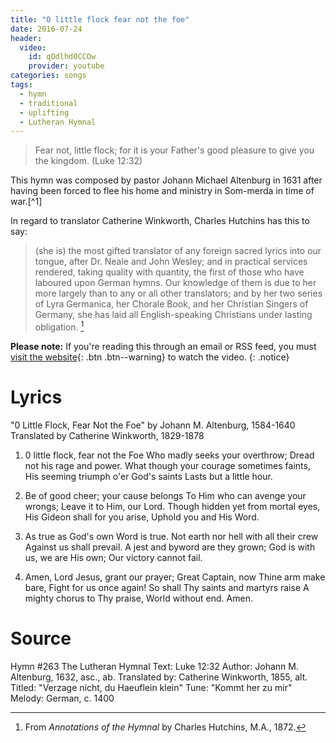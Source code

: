 ```yaml
---
title: "O little flock fear not the foe"
date: 2016-07-24
header:
  video:
    id: qOdlhd0CCOw
    provider: youtube
categories: songs
tags:
  - hymn
  - traditional
  - uplifting
  - Lutheran Hymnal
---
```

>Fear not, little flock; for it is your Father's good pleasure to give you the kingdom.  (Luke 12:32)

This hymn was composed by pastor Johann Michael Altenburg in 1631 after having been forced to flee his home and ministry in Som-merda in time of war.[^1] 

In regard to translator Catherine Winkworth, Charles Hutchins has this to say:

>(she is) the most gifted translator of any foreign sacred lyrics into our tongue, after Dr. Neale and John Wesley; and in practical services rendered, taking quality with quantity, the first of those who have laboured upon German hymns. Our knowledge of them is due to her more largely than to any or all other translators; and by her two series of Lyra Germanica, her Chorale Book, and her Christian Singers of Germany, she has laid all English-speaking Christians under lasting obligation. [^1b765900]

[^1b765900]: From *Annotations of the Hymnal* by Charles Hutchins, M.A., 1872.

**Please note:** If you're reading this through an email or RSS feed, you must [visit the website](/songs/o-little-flock-fear-not-the-foe/){: .btn .btn--warning} to watch the video.
{: .notice}

# Lyrics

"0 Little Flock, Fear Not the Foe"
by Johann M. Altenburg, 1584-1640
Translated by Catherine Winkworth, 1829-1878

1. 0 little flock, fear not the Foe
Who madly seeks your overthrow;
Dread not his rage and power.
What though your courage sometimes faints,
His seeming triumph o'er God's saints
Lasts but a little hour.


2. Be of good cheer; your cause belongs
To Him who can avenge your wrongs;
Leave it to Him, our Lord.
Though hidden yet from mortal eyes,
His Gideon shall for you arise,
Uphold you and His Word.


3. As true as God's own Word is true.
Not earth nor hell with all their crew
Against us shall prevail.
A jest and byword are they grown;
God is with us, we are His own;
Our victory cannot fail.


4. Amen, Lord Jesus, grant our prayer;
Great Captain, now Thine arm make bare,
Fight for us once again!
So shall Thy saints and martyrs raise
A mighty chorus to Thy praise,
World without end. Amen.

# Source 

Hymn #263 The Lutheran Hymnal
Text: Luke 12:32
Author: Johann M. Altenburg, 1632, asc., ab.
Translated by: Catherine Winkworth, 1855, alt.
Titled: "Verzage nicht, du Haeuflein klein"
Tune: "Kommt her zu mir"
Melody: German, c. 1400
